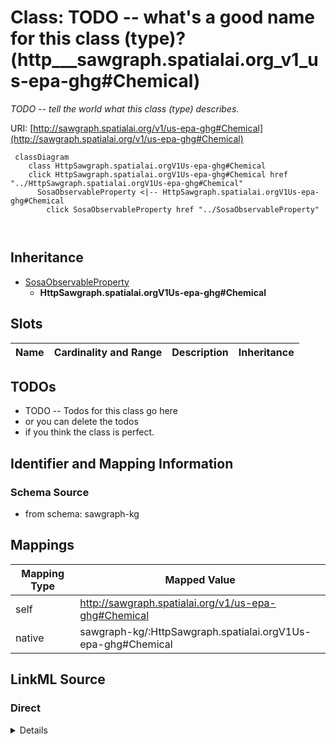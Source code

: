 

# Class: TODO -- what's a good name for this class (type)? (http___sawgraph.spatialai.org_v1_us-epa-ghg#Chemical)


_TODO -- tell the world what this class (type) describes._





URI: [http://sawgraph.spatialai.org/v1/us-epa-ghg#Chemical](http://sawgraph.spatialai.org/v1/us-epa-ghg#Chemical)






```mermaid
 classDiagram
    class HttpSawgraph.spatialai.orgV1Us-epa-ghg#Chemical
    click HttpSawgraph.spatialai.orgV1Us-epa-ghg#Chemical href "../HttpSawgraph.spatialai.orgV1Us-epa-ghg#Chemical"
      SosaObservableProperty <|-- HttpSawgraph.spatialai.orgV1Us-epa-ghg#Chemical
        click SosaObservableProperty href "../SosaObservableProperty"
      
      
```





## Inheritance
* [SosaObservableProperty](../classes/SosaObservableProperty.md)
    * **HttpSawgraph.spatialai.orgV1Us-epa-ghg#Chemical**



## Slots

| Name | Cardinality and Range | Description | Inheritance |
| ---  | --- | --- | --- |









## TODOs

* TODO -- Todos for this class go here
* or you can delete the todos
* if you think the class is perfect.

## Identifier and Mapping Information







### Schema Source


* from schema: sawgraph-kg




## Mappings

| Mapping Type | Mapped Value |
| ---  | ---  |
| self | http://sawgraph.spatialai.org/v1/us-epa-ghg#Chemical |
| native | sawgraph-kg/:HttpSawgraph.spatialai.orgV1Us-epa-ghg#Chemical |







## LinkML Source

<!-- TODO: investigate https://stackoverflow.com/questions/37606292/how-to-create-tabbed-code-blocks-in-mkdocs-or-sphinx -->

### Direct

<details>
```yaml
name: http___sawgraph.spatialai.org_v1_us-epa-ghg#Chemical
description: TODO -- tell the world what this class (type) describes.
title: TODO -- what's a good name for this class (type)?
todos:
- TODO -- Todos for this class go here
- or you can delete the todos
- if you think the class is perfect.
notes:
- Class with 75 occurences.
from_schema: sawgraph-kg
is_a: sosa_ObservableProperty
class_uri: http://sawgraph.spatialai.org/v1/us-epa-ghg#Chemical

```
</details>

### Induced

<details>
```yaml
name: http___sawgraph.spatialai.org_v1_us-epa-ghg#Chemical
description: TODO -- tell the world what this class (type) describes.
title: TODO -- what's a good name for this class (type)?
todos:
- TODO -- Todos for this class go here
- or you can delete the todos
- if you think the class is perfect.
notes:
- Class with 75 occurences.
from_schema: sawgraph-kg
is_a: sosa_ObservableProperty
class_uri: http://sawgraph.spatialai.org/v1/us-epa-ghg#Chemical

```
</details>
